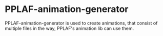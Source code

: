 # PPLAF-animation-generator
PPLAF-animation-generator is used to create animations, that consist of multiple files in the way, PPLAF's animation lib can use them.
